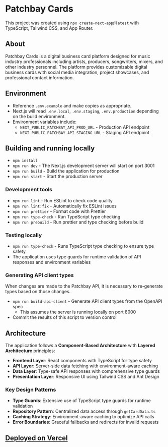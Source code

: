 # Patchbay Cards

This project was created using `npx create-next-app@latest` with TypeScript, Tailwind CSS, and App Router.

## About

Patchbay Cards is a digital business card platform designed for music industry professionals including artists, producers, songwriters, mixers, and other industry personnel. The platform provides customizable digital business cards with social media integration, project showcases, and professional contact information.

## Environment

- Reference `.env.example` and make copies as appropriate.
- Next.js will read `.env.local`, `.env.staging`, `.env.production` depending on the build environment.
- Environment variables include:
  - `NEXT_PUBLIC_PATCHBAY_API_PROD_URL` - Production API endpoint
  - `NEXT_PUBLIC_PATCHBAY_API_STAGING_URL` - Staging API endpoint

## Building and running locally

- `npm install`
- `npm run dev` - The Next.js development server will start on port 3001
- `npm run build` - Build the application for production
- `npm run start` - Start the production server

### Development tools

- `npm run lint` - Run ESLint to check code quality
- `npm run lint:fix` - Automatically fix ESLint issues
- `npm run prettier` - Format code with Prettier
- `npm run type-check` - Run TypeScript type checking
- `npm run prebuild` - Run prettier and type checking before build

### Testing locally

- `npm run type-check` - Runs TypeScript type checking to ensure type safety
- The application uses type guards for runtime validation of API responses and environment variables

### Generating API client types

When changes are made to the Patchbay API, it is necessary to re-generate types based on those changes.

- `npm run build-api-client` - Generate API client types from the OpenAPI spec
  - This assumes the server is running locally on port 8000
- Commit the results of this script to version control

## Architecture

The application follows a **Component-Based Architecture** with **Layered Architecture** principles:

- **Frontend Layer**: React components with TypeScript for type safety
- **API Layer**: Server-side data fetching with environment-aware caching
- **Data Layer**: Type-safe API responses with comprehensive type guards
- **Presentation Layer**: Responsive UI using Tailwind CSS and Ant Design

### Key Design Patterns

- **Type Guards**: Extensive use of TypeScript type guards for runtime validation
- **Repository Pattern**: Centralized data access through `getCardData.ts`
- **Caching Strategy**: Environment-aware caching to optimize API calls
- **Error Boundaries**: Graceful fallbacks and redirects for invalid requests

## [Deployed on Vercel](https://vercel.com/patchbay/patchbay-cards)
